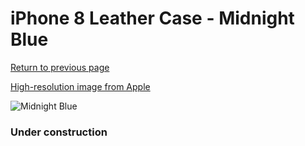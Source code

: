 # iPhone 8 Leather Case - Midnight Blue

[Return to previous page](/iphone_7)

[High-resolution image from Apple](https://store.storeimages.cdn-apple.com/8756/as-images.apple.com/is/MQH82?wid=4500&hei=4500&fmt=png)

<div style="width: 384px"><img src="/everypreview/MQH82.png" alt="Midnight Blue"></div>

### Under construction

